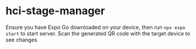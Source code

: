 # hci-stage-manager
Ensure you have Expo Go downloaded on your device, then run `npx expo start` to start server. Scan the generated QR code with the target device to see changes